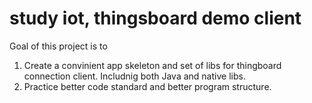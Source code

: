 # study iot, thingsboard demo client

Goal of this project is to 
1. Create a convinient app skeleton and set of libs for thingboard connection client. Includnig both Java and native libs.
2. Practice better code standard and better program structure.


